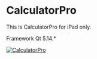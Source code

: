 # CalculatorPro

This is CalculatorPro for iPad only. 

Framework Qt 5.14.*

[![CalculatorPro](https://cdn1.savepice.ru/uploads/2020/5/22/3e38ce58f1fc266b2ad881b513f4aeeb-full.png "CalculatorPro")](https://cdn1.savepice.ru/uploads/2020/5/22/3e38ce58f1fc266b2ad881b513f4aeeb-full.png "CalculatorPro")

